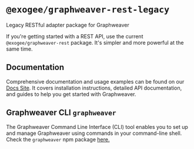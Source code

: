 # `@exogee/graphweaver-rest-legacy`

Legacy RESTful adapter package for Graphweaver

If you're getting started with a REST API, use the current `@exogee/graphweaver-rest` package. It's simpler and more powerful at the same time.

## Documentation

Comprehensive documentation and usage examples can be found on our [Docs Site](https://graphweaver.com/docs). It covers installation instructions, detailed API documentation, and guides to help you get started with Graphweaver.

## Graphweaver CLI `graphweaver`

The Graphweaver Command Line Interface (CLI) tool enables you to set up and manage Graphweaver using commands in your command-line shell. Check the `graphweaver` npm package [here.](https://www.npmjs.com/package/graphweaver)
